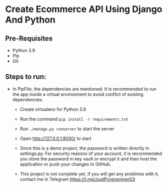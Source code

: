 # Create Ecommerce API Using Django And Python


## Pre-Requisites
- Python 3.9
- Pip
- Git

## Steps to run:

- In PipFile, the dependencies are mentioned. It is recommended to run the app inside a virtual environment to avoid conflict of existing dependencies.
  - Create virtualenv for Python 3.9

  - Run the command `pip install -r requirements.txt`

  - Run `./manage.py runserver` to start the server

  - Open http://127.0.0.1:8000/ to start

  - Since this is a demo project, the password is written directly in settings.py. For security reasons of your account, it is recommended you store the password in key vault or encrypt it and then host the application or push your changes to GitHub.
  
  - This project is not complete yet, if you will get any problmes with it, contact me in Telegram https://t.me/JustProgrammer03
